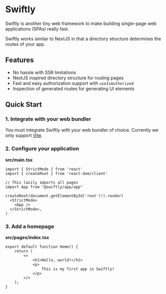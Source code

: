 Swiftly
=======

Swiftly is another tiny web framework to make building single-page web applications
(SPAs) really fast.

Swiftly works similar to NextJS in that a directory structure determines the
routes of your app.

## Features

 - No hassle with SSR limitations
 - NextJS inspired directory structure for routing pages
 - Fast and easy authorization support with `useIsAuthorized`
 - Inspection of generated routes for generating UI elements

## Quick Start

### 1. Integrate with your web bundler

You must integrate Swiftly with your web bundler of choice. Currently we only
support [Vite][vite].

[vite]: https://github.com/samvv/swiftly/tree/main/packages/vite-plugin

### 2. Configure your application

**src/main.tsx**
```tsx
import { StrictMode } from 'react'
import { createRoot } from 'react-dom/client'

// This lazily imports all pages
import App from "@swiftly/app/app"

createRoot(document.getElementById('root')!).render(
  <StrictMode>
    <App />
  </StrictMode>,
)
```

### 3. Add a homepage

**src/pages/index.tsx**
```tsx
export default function Home() {
    return (
        <>
            <h1>Hello, world!</h1>
            <p>
                This is my first app in Swiftly!
            </p>
        </>
    );
}
```

